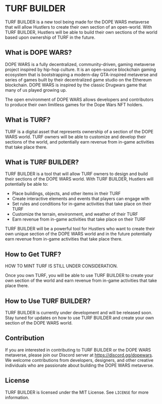 # TURF BUILDER

TURF BUILDER is a new tool being made for the DOPE WARS metaverse that will allow Hustlers to create their own section of an open-world. With TURF BUILDER, Hustlers will be able to build their own sections of the world based upon ownership of TURF in the future.

## What is DOPE WARS?

DOPE WARS is a fully decentralized, community-driven, gaming metaverse project inspired by hip-hop culture. It is an open-source blockchain gaming ecosystem that is bootstrapping a modern-day GTA-inspired metaverse and series of games built by their decentralized game studio on the Ethereum blockchain. DOPE WARS is inspired by the classic Drugwars game that many of us played growing up.

The open environment of DOPE WARS allows developers and contributors to produce their own limitless games for the Dope Wars NFT holders.

## What is TURF?

TURF is a digital asset that represents ownership of a section of the DOPE WARS world. TURF owners will be able to customize and develop their sections of the world, and potentially earn revenue from in-game activities that take place there.

## What is TURF BUILDER?

TURF BUILDER is a tool that will allow TURF owners to design and build their sections of the DOPE WARS world. With TURF BUILDER, Hustlers will potentially  be able to:

- Place buildings, objects, and other items in their TURF
- Create interactive elements and events that players can engage with
- Set rules and conditions for in-game activities that take place on their TURF
- Customize the terrain, environment, and weather of their TURF
- Earn revenue from in-game activities that take place on their TURF

TURF BUILDER will be a powerful tool for Hustlers who want to create their own unique section of the DOPE WARS world and in the future potentially earn revenue from in-game activities that take place there.

## How to Get TURF?

HOW TO MINT TURF IS STILL UNDER CONSIDERATION.

Once you own TURF, you will be able to use TURF BUILDER to create your own section of the world and earn revenue from in-game activities that take place there.

## How to Use TURF BUILDER?

TURF BUILDER is currently under development and will be released soon. Stay tuned for updates on how to use TURF BUILDER and create your own section of the DOPE WARS world. 

## Contribution

If you are interested in contributing to TURF BUILDER or the DOPE WARS metaverse, please join our Discord server at https://discord.gg/dopewars. We welcome contributions from developers, designers, and other creative individuals who are passionate about building the DOPE WARS metaverse. 

## License

TURF BUILDER is licensed under the MIT License. See `LICENSE` for more information.
